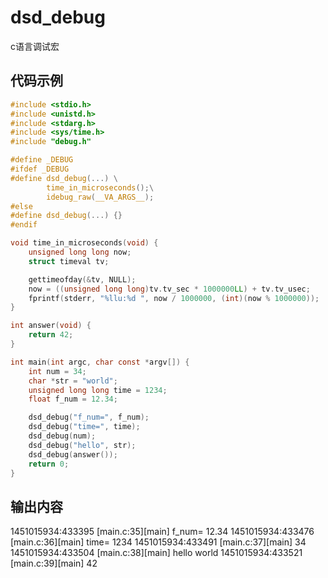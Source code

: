 # dsd_debug
c语言调试宏
## 代码示例
```c
#include <stdio.h>
#include <unistd.h>
#include <stdarg.h>
#include <sys/time.h>
#include "debug.h"

#define _DEBUG
#ifdef _DEBUG
#define dsd_debug(...) \
		time_in_microseconds();\
		idebug_raw(__VA_ARGS__);
#else
#define dsd_debug(...) {}
#endif

void time_in_microseconds(void) {
	unsigned long long now;
	struct timeval tv;

	gettimeofday(&tv, NULL);
	now = ((unsigned long long)tv.tv_sec * 1000000LL) + tv.tv_usec;
	fprintf(stderr, "%llu:%d ", now / 1000000, (int)(now % 1000000));
}

int answer(void) {
    return 42;
}

int main(int argc, char const *argv[]) {
	int num = 34;
	char *str = "world";
	unsigned long long time = 1234;
	float f_num = 12.34;

	dsd_debug("f_num=", f_num);
	dsd_debug("time=", time);
	dsd_debug(num);
	dsd_debug("hello", str);
	dsd_debug(answer());
	return 0;
}
```
## 输出内容
1451015934:433395 [main.c:35][main] f_num= 12.34
1451015934:433476 [main.c:36][main] time= 1234
1451015934:433491 [main.c:37][main] 34
1451015934:433504 [main.c:38][main] hello world
1451015934:433521 [main.c:39][main] 42
